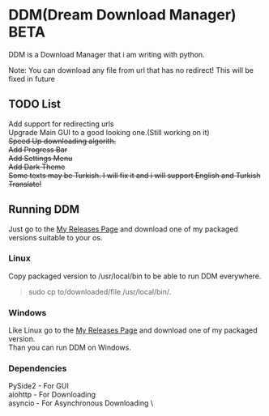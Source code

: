 # DDM(Dream Download Manager) BETA
DDM is a Download Manager that i am writing with python.


Note: You can download any file from url that has no redirect! This will be fixed in future
## TODO List

Add support for redirecting urls \
Upgrade Main GUI to a good looking one.(Still working on it) \
~~Speed Up downloading algorith.~~ \
~~Add Progress Bar~~ \
~~Add Settings Menu~~ \
~~Add Dark Theme~~ \
~~Some texts may be Turkish. I will fix it and i will support English and Turkish Translate!~~

## Running DDM
Just go to the [My Releases Page](https://github.com/XDream8/DDM/releases/) and download one of my packaged versions suitable to your os. 
### Linux
Copy packaged version to /usr/local/bin to be able to run DDM everywhere.
> sudo cp to/downloaded/file /usr/local/bin/.

### Windows
Like Linux go to the [My Releases Page](https://github.com/XDream8/DDM/releases/) and download one of my packaged version. \
Than you can run DDM on Windows.

### Dependencies

PySide2     - For GUI \
aiohttp     - For Downloading \
asyncio     - For Asynchronous Downloading \
